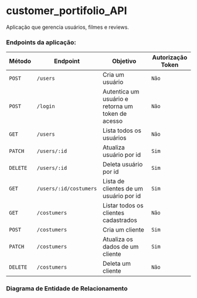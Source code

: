 # customer_portifolio_API

Aplicação que gerencia usuários, filmes e reviews.


### Endpoints da aplicação:
| Método | Endpoint | Objetivo | Autorização Token |
|---|---|---|---|
| `POST` | `/users` | Cria um usuário | `Não` |
| `POST` | `/login` | Autentica um usuário e retorna um token de acesso | `Não` |
| `GET` | `/users` | Lista todos os usuários | `Não` |
| `PATCH` | `/users/:id` | Atualiza usuário por id | `Sim` |
| `DELETE` | `/users/:id` | Deleta usuário por id | `Sim` |
| `GET` | `/users/:id/costumers` | Lista de clientes de um usuário por id | `Sim` |
| `GET` | `/costumers` | Listar todos os clientes cadastrados | `Não` |
| `POST` | `/costumers` | Cria um cliente | `Sim` |
| `PATCH` | `/costumers` | Atualiza os dados de um cliente | `Sim` |
| `DELETE` | `/costumers` | Deleta um cliente | `Não` |

### Diagrama de Entidade de Relacionamento

<blockquote class="imgur-embed-pub" lang="en" data-id="a/9vrB72p" data-context="false" ><a href="//imgur.com/a/9vrB72p"></a></blockquote>